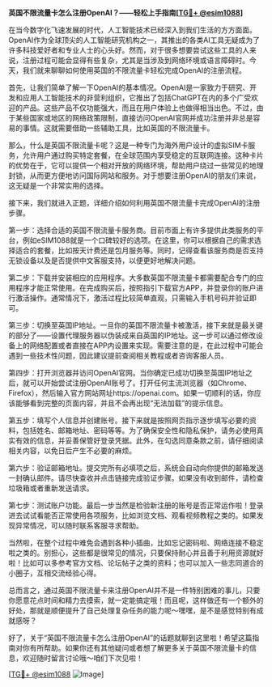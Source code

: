 **英国不限流量卡怎么注册OpenAI？——轻松上手指南[[TG💪+ @esim1088](https://t.me/s/esim1088)]**

在当今数字化飞速发展的时代，人工智能技术已经深入到我们生活的方方面面。OpenAI作为全球顶尖的人工智能研究机构之一，其推出的各类AI工具无疑成为了许多科技爱好者和专业人士的心头好。然而，对于很多想要尝试这些工具的人来说，注册过程可能会显得有些复杂，尤其是当涉及到网络环境或语言障碍时。今天，我们就来聊聊如何使用英国的不限流量卡轻松完成OpenAI的注册流程。

首先，让我们简单了解一下OpenAI的基本情况。OpenAI是一家致力于研究、开发和应用人工智能技术的非营利组织，它推出了包括ChatGPT在内的多个广受欢迎的产品。这些产品不仅功能强大，而且在用户体验上也做得相当出色。不过，由于某些国家或地区的网络政策限制，直接访问OpenAI官网并成功注册并非总是容易的事情。这就需要借助一些辅助工具，比如英国的不限流量卡。

那么，什么是英国不限流量卡呢？这是一种专门为海外用户设计的虚拟SIM卡服务，允许用户通过购买特定套餐，在全球范围内享受稳定的互联网连接。这种卡片的优势在于，它可以提供一个相对开放的网络环境，帮助用户绕过一些常见的地理封锁，从而更方便地访问国际网站和服务。对于想要注册OpenAI的朋友们来说，这无疑是一个非常实用的选择。

接下来，我们就进入正题，详细介绍如何利用英国不限流量卡完成OpenAI的注册步骤。

第一步：选择合适的英国不限流量卡服务商。目前市面上有许多提供此类服务的平台，例如eSIM1088就是一个口碑较好的选项。在这里，你可以根据自己的需求选择适合的套餐，比如按天计费还是包月服务等。同时，记得查看该服务商是否支持无锁设备以及是否提供中文客服支持，以便更好地解决问题。

第二步：下载并安装相应的应用程序。大多数英国不限流量卡都需要配合专门的应用程序才能正常使用。在完成购买后，按照指引下载官方APP，并登录你的账户进行激活操作。通常情况下，激活过程比较简单直观，只需输入手机号码并验证即可。

第三步：切换至英国IP地址。一旦你的英国不限流量卡被激活，接下来就是最关键的部分了——设置代理服务器以伪装成来自英国的IP地址。这一步可以通过修改设备上的网络配置或者直接在APP内设置来实现。需要注意的是，在此过程中可能会遇到一些技术性问题，因此建议提前查阅相关教程或者咨询客服人员。

第四步：打开浏览器并访问OpenAI官网。当你确定已成功切换至英国IP地址之后，就可以开始尝试注册OpenAI账号了。打开任何主流浏览器（如Chrome、Firefox），然后输入官方网站网址https://openai.com。如果一切顺利的话，你应该能够看到完整的页面内容，并且不会再出现“无法加载”的提示信息。

第五步：填写个人信息并创建账号。接下来就是按照网页指示逐步填写必要的资料，包括姓名、邮箱地址、密码等等。为了确保安全性和隐私保护，请务必使用真实有效的信息，并妥善保管好登录凭据。此外，在勾选同意条款之前，请仔细阅读相关内容，以免日后产生不必要的麻烦。

第六步：验证邮箱地址。提交完所有必填项之后，系统会自动向你提供的邮箱发送一封确认邮件。请尽快查收并点击链接完成验证步骤。如果没有收到邮件，请检查垃圾箱或者重新发送请求。

第七步：测试账户功能。最后一步当然是检验新注册的账号是否正常运作啦！登录进去试试看能否正常使用各项服务，比如浏览文档、观看视频教程之类的。如果发现异常情况，可以随时联系客服寻求帮助。

当然啦，在整个过程中难免会遇到各种小插曲，比如忘记密码啦、网络连接不稳定啦之类的。别担心，这些都是很常见的情况，只要保持耐心并且善于利用资源就好啦！比如可以多参考官方文档、论坛帖子之类的资料；也可以加入一些志同道合的小圈子，互相交流经验心得。

总而言之，通过英国不限流量卡来注册OpenAI并不是一件特别困难的事儿，只要你愿意花点时间和精力去摸索，就一定能搞定哦！而且呢，这样做还有一个额外的好处，那就是顺便提升了自己处理复杂任务的能力呢～嘿嘿，是不是感觉特别有成就感呀？

好了，关于“英国不限流量卡怎么注册OpenAI”的话题就聊到这里啦！希望这篇指南对你有所帮助。如果你还有其他疑问或者想了解更多关于英国不限流量卡的信息，欢迎随时留言讨论哦～咱们下次见啦！

[[TG💪+ @esim1088](https://t.me/s/esim1088) ![Image](https://i.postimg.cc/4NQfJmqS/Snipaste-2025-05-13-00-14-12.png)]